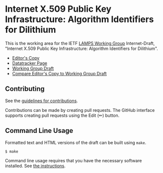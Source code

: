 # Internet X.509 Public Key Infrastructure: Algorithm Identifiers for Dilithium

This is the working area for the IETF [LAMPS Working Group](https://datatracker.ietf.org/wg/lamps/documents/) Internet-Draft, "Internet X.509 Public Key Infrastructure: Algorithm Identifiers for Dilithium".

* [Editor's Copy](https://lamps-wg.github.io/dilithium-certificates/#go.draft-ietf-lamps-dilithium-certificates.html)
* [Datatracker Page](https://datatracker.ietf.org/doc/draft-ietf-lamps-dilithium-certificates)
* [Working Group Draft](https://datatracker.ietf.org/doc/html/draft-ietf-lamps-dilithium-certificates)
* [Compare Editor's Copy to Working Group Draft](https://lamps-wg.github.io/dilithium-certificates/#go.draft-ietf-lamps-dilithium-certificates.diff)


## Contributing

See the
[guidelines for contributions](https://github.com/jakemas/dilithium-certificates/blob/main/CONTRIBUTING.md).

Contributions can be made by creating pull requests.
The GitHub interface supports creating pull requests using the Edit (✏) button.


## Command Line Usage

Formatted text and HTML versions of the draft can be built using `make`.

```sh
$ make
```

Command line usage requires that you have the necessary software installed.  See
[the instructions](https://github.com/martinthomson/i-d-template/blob/main/doc/SETUP.md).

